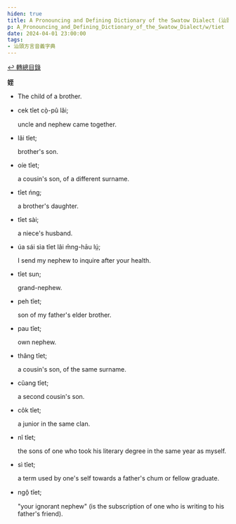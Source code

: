 ```yaml
---
hiden: true
title: A Pronouncing and Defining Dictionary of the Swatow Dialect (汕頭方言音義字典) / tiet
p: A_Pronouncing_and_Defining_Dictionary_of_the_Swatow_Dialect/w/tiet
date: 2024-04-01 23:00:00
tags: 
- 汕頭方言音義字典
---
```


[↩️ 轉總目錄](/A_Pronouncing_and_Defining_Dictionary_of_the_Swatow_Dialect)


**姪**
- The child of a brother.

- cek tîet cò̤-pû lăi;

  uncle and nephew came together.

- lâi tĭet;

  brother's son.

- oíe tîet;

  a cousin's son, of a different surname.

- tîet ńng;

  a brother's daughter.

- tîet sài;

  a niece's husband.

- úa sái sìa tîet lâi m̄ng-hāu lṳ́;

  I send my nephew to inquire after your health.

- tîet sun;

  grand-nephew.

- peh tîet;

  son of my father's elder brother.

- pau tîet;

  own nephew.

- thâng tîet;

  a cousin's son, of the same surname.

- cŭang tîet;

  a second cousin's son.

- côk tîet;

  a junior in the same clan.

- nî tîet;

  the sons of one who took his literary degree in the same year as myself.

- sì tîet;

  a term used by one's self towards a father's chum or fellow graduate.

- ngô̤ tîet;

  "your ignorant nephew" (is the subscription of one who is writing to his father's friend).